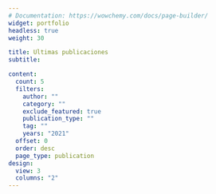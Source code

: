 ```yaml
---
# Documentation: https://wowchemy.com/docs/page-builder/
widget: portfolio
headless: true
weight: 30

title: Ultimas publicaciones
subtitle:

content:
  count: 5
  filters:
    author: ""
    category: ""
    exclude_featured: true
    publication_type: ""
    tag: ""
	years: "2021"
  offset: 0
  order: desc
  page_type: publication
design:
  view: 3
  columns: "2"
---
```

